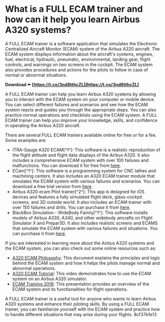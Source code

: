 # What is a FULL ECAM trainer and how can it help you learn Airbus A320 systems?
 
A FULL ECAM trainer is a software application that simulates the Electronic Centralized Aircraft Monitor (ECAM) system of the Airbus A320 aircraft. The ECAM system displays information about the aircraft's systems, engines, fuel, electrical, hydraulic, pneumatic, environmental, landing gear, flight controls, and warnings on two screens in the cockpit. The ECAM system also provides procedures and actions for the pilots to follow in case of normal or abnormal situations.
 
**Download ✒ [https://t.co/3nd8tthcZL](https://t.co/3nd8tthcZL)**


 
A FULL ECAM trainer can help you learn Airbus A320 systems by allowing you to interact with the ECAM system on your computer or mobile device. You can select different failures and scenarios and see how the ECAM system reacts and guides you through the appropriate steps. You can also practice normal operations and checklists using the ECAM system. A FULL ECAM trainer can help you improve your knowledge, skills, and confidence in operating the Airbus A320 aircraft.
 
There are several FULL ECAM trainers available online for free or for a fee. Some examples are:
 
- ITRA-Gauge A320 ECAM[^1^]: This software is a realistic reproduction of the flight attitude and flight data displays of the Airbus A320. It also includes a comprehensive ECAM system with over 100 failures and malfunctions. You can download it for free from [here](https://en.freedownloadmanager.org/users-choice/A320_Ecam_Trainer_Free_Download.html).
- ECam[^1^]: This software is a programming system for CNC lathes and machining centers. It also includes an A320 ECAM trainer module that simulates the ECAM system with various failures and scenarios. You can download a free trial version from [here](https://en.freedownloadmanager.org/users-choice/A320_Ecam_Trainer_Free_Download.html).
- Airbus A320 ecam Pilot trainer[^2^]: This app is designed for iOS devices and features a fully simulated flight deck, glass-cockpit screens, and 3D outside world. It also includes an ECAM trainer with over 150 failures and drills. You can purchase it from [here](https://apps.apple.com/us/app/airbus-a320-ecam-pilot-trainer/id1180576909).
- BlackBox Simulation - WideBody Family[^1^]: This software installs models of Airbus A330, A340, and other widebody aircrafts on Flight Simulator X and Prepar3D. It also includes realistic screens and ECAMS that simulate the ECAM system with various failures and situations. You can purchase it from [here](https://blackboxsimulation.com/index.php/products/widebody-family).

If you are interested in learning more about the Airbus A320 systems and the ECAM system, you can also check out some online resources such as:

- [A320 ECAM Philosophy](http://www.smartcockpit.com/docs/A320-ECAM_Philosophy.pdf): This document explains the principles and logic behind the ECAM system and how it helps the pilots manage normal and abnormal operations.
- [A320 ECAM Tutorial](https://www.youtube.com/watch?v=7r0Z0fzZQ9o): This video demonstrates how to use the ECAM system on an Airbus A320 simulator.
- [ECAM Training 2016](https://www.slideshare.net/robertoalvarezdelblanco/ecam-training-2016): This presentation provides an overview of the ECAM system and its functionalities for flight operations.

A FULL ECAM trainer is a useful tool for anyone who wants to learn Airbus A320 systems and enhance their piloting skills. By using a FULL ECAM trainer, you can familiarize yourself with the ECAM system and practice how to handle different situations that may arise during your flights.
 8cf37b1e13
 
